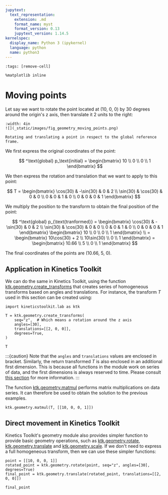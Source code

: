 ```yaml
---
jupytext:
  text_representation:
    extension: .md
    format_name: myst
    format_version: 0.13
    jupytext_version: 1.14.5
kernelspec:
  display_name: Python 3 (ipykernel)
  language: python
  name: python3
---
```


```{code-cell} ipython3
:tags: [remove-cell]

%matplotlib inline
```

# Moving points

Let say we want to rotate the point located at (10, 0, 0) by 30 degrees around the origin's z axis, then translate it 2 units to the right:

```{figure-md} fig_geometry_moving_points
:width: 4in
![](_static/images/fig_geometry_moving_points.png)

Rotating and translating a point in respect to the global reference frame.
```

We first express the original coordinates of the point:

$$
^\text{global} p_\text{initial} =
\begin{bmatrix}
10 \\ 0 \\ 0 \\ 1
\end{bmatrix}
$$

We then express the rotation and translation that we want to apply to this point:

$$
T =
\begin{bmatrix}
\cos(30) & -\sin(30) & 0 & 2 \\
\sin(30) & \cos(30) & 0 & 0 \\
0 & 0 & 1 & 0 \\
0 & 0 & 0 & 1
\end{bmatrix}
$$

We multiply the position to the transform to obtain the final position of the point:

$$
^\text{global} p_{\text{tranformed}} =
\begin{bmatrix}
\cos(30) & -\sin(30) & 0 & 2 \\
\sin(30) & \cos(30) & 0 & 0 \\
0 & 0 & 1 & 0 \\
0 & 0 & 0 & 1
\end{bmatrix}
\begin{bmatrix} 10 \\ 0 \\ 0 \\ 1 \end{bmatrix} \\ =
\begin{bmatrix} 10\cos(30) + 2 \\ 10\sin(30) \\ 0 \\ 1 \end{bmatrix} =
\begin{bmatrix} 10.66 \\ 5 \\ 0 \\ 1 \end{bmatrix}
$$

The final coordinates of the points are (10.66, 5, 0).


## Application in Kinetics Toolkit

We can do the same in Kinetics Toolkit, using the function [ktk.geometry.create_transforms](api/ktk.geometry.create_transforms.rst) that creates series of homogeneous transforms based on angles and translations. For instance, the transform $T$ used in this section can be created using:

```{code-cell} ipython3
import kineticstoolkit.lab as ktk

T = ktk.geometry.create_transforms(
    seq="z",  # Which means a rotation around the z axis
    angles=[30],
    translations=[[2, 0, 0]],
    degrees=True,
)

T
```

:::{caution}
Note that the `angles` and `translations` values are enclosed in bracket. Similarly, the return transformed $T$ is also enclosed in an additional first dimension. This is because all functions in the [](api/ktk.geometry.rst) module work on series of data, and the first dimensions is always reserved to time. Please consult [this section](geometry_dimension_conventions.md) for more information.
:::

The function [ktk.geometry.matmul](api/ktk.geometry.matmul.rst) performs matrix multiplications on data series. It can therefore be used to obtain the solution to the previous examples.

```{code-cell} ipython3
ktk.geometry.matmul(T, [[10, 0, 0, 1]])
```

## Direct movement in Kinetics Toolkit

Kinetics Toolkit's geometry module also provides simpler function to provide basic geometry operations, such as [ktk.geometry.rotate](api/ktk.geometry.rotate.rst), [ktk.geometry.translate](api/ktk.geometry.translate.rst) and [ktk.geometry.scale](api/ktk.geometry.scale.rst). If we don't need to express a full homogeneous transform, then we can use these simpler functions:

```{code-cell} ipython3
point = [[10, 0, 0, 1]]
rotated_point = ktk.geometry.rotate(point, seq="z", angles=[30], degrees=True)
final_point = ktk.geometry.translate(rotated_point, translations=[[2, 0, 0]])

final_point
```
